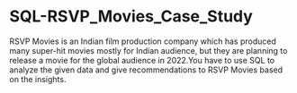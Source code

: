 # SQL-RSVP_Movies_Case_Study
RSVP Movies is an Indian film production company which has produced many super-hit movies mostly for Indian audience, but they are planning to release a movie for the global audience in 2022.You have to use SQL to analyze the given data and give recommendations to RSVP Movies based on the insights.
